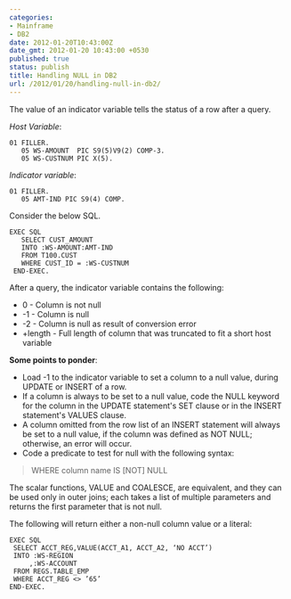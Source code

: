 ```yaml
---
categories:
- Mainframe
- DB2
date: 2012-01-20T10:43:00Z
date_gmt: 2012-01-20 10:43:00 +0530
published: true
status: publish
title: Handling NULL in DB2
url: /2012/01/20/handling-null-in-db2/
---
```


The value of an indicator variable tells the status of a row after a query.

*Host Variable*:

```
01 FILLER.
   05 WS-AMOUNT  PIC S9(5)V9(2) COMP-3.
   05 WS-CUSTNUM PIC X(5). 
```

*Indicator variable*:

```
01 FILLER. 
   05 AMT-IND PIC S9(4) COMP. 
```

Consider the below SQL.

```
EXEC SQL
   SELECT CUST_AMOUNT 
   INTO :WS-AMOUNT:AMT-IND
   FROM T100.CUST 
   WHERE CUST_ID = :WS-CUSTNUM 
 END-EXEC. 
```

After a query, the indicator variable contains the following:

- 0 -  Column is not null
- -1 -  Column is null
- -2 -  Column is null as result of conversion error 
- +length - Full length of column that was truncated to fit a short host variable 

**Some points to ponder**:

- Load -1 to the indicator variable to set a column to a null value, during UPDATE or INSERT of a row. 
- If a column is always to be set to a null value, code the NULL keyword for the column in the UPDATE statement's SET clause or in the INSERT statement's VALUES clause. 
- A column omitted from the row list of an INSERT statement will always be set to a null value, if the column was defined as NOT NULL; otherwise, an error will occur. 
- Code a predicate to test for null with the following syntax:

> WHERE column name IS [NOT] NULL

The scalar functions, VALUE and COALESCE, are equivalent, and they can be used only in outer joins; each takes a list of multiple parameters and returns the first parameter that is not null.  

The following will return either a non-null column value or a literal:

```
EXEC SQL
 SELECT ACCT_REG,VALUE(ACCT_A1, ACCT_A2, ‘NO ACCT’) 
 INTO :WS-REGION
     ,:WS-ACCOUNT
 FROM REGS.TABLE_EMP
 WHERE ACCT_REG <> ’65’
END-EXEC.
```
